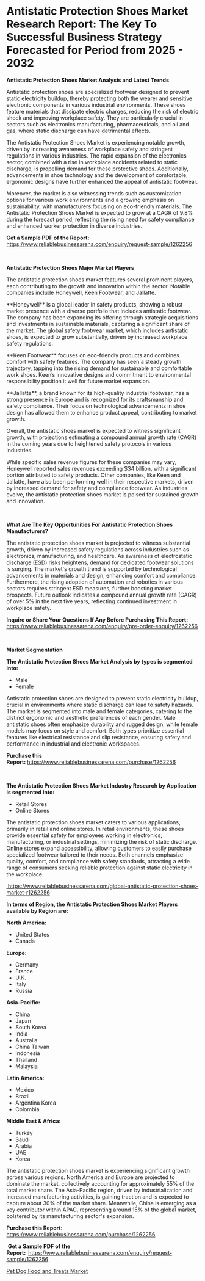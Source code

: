 <p><h1>Antistatic Protection Shoes Market Research Report: The Key To Successful Business Strategy Forecasted for Period from 2025 - 2032</h1></p><p><strong>Antistatic Protection Shoes Market Analysis and Latest Trends</strong></p>
<p><p>Antistatic protection shoes are specialized footwear designed to prevent static electricity buildup, thereby protecting both the wearer and sensitive electronic components in various industrial environments. These shoes feature materials that dissipate electric charges, reducing the risk of electric shock and improving workplace safety. They are particularly crucial in sectors such as electronics manufacturing, pharmaceuticals, and oil and gas, where static discharge can have detrimental effects.</p><p>The Antistatic Protection Shoes Market is experiencing notable growth, driven by increasing awareness of workplace safety and stringent regulations in various industries. The rapid expansion of the electronics sector, combined with a rise in workplace accidents related to static discharge, is propelling demand for these protective shoes. Additionally, advancements in shoe technology and the development of comfortable, ergonomic designs have further enhanced the appeal of antistatic footwear.</p><p>Moreover, the market is also witnessing trends such as customization options for various work environments and a growing emphasis on sustainability, with manufacturers focusing on eco-friendly materials. The Antistatic Protection Shoes Market is expected to grow at a CAGR of 9.8% during the forecast period, reflecting the rising need for safety compliance and enhanced worker protection in diverse industries.</p></p>
<p><strong>Get a Sample PDF of the Report:&nbsp;</strong> <a href="https://www.reliablebusinessarena.com/enquiry/request-sample/1262256?utm_campaign=1420&utm_medium=2&utm_source=Github&utm_content=ia&utm_term=05042025&utm_id=antistatic-protection-shoes">https://www.reliablebusinessarena.com/enquiry/request-sample/1262256</a></p>
<p>&nbsp;</p>
<p><strong>Antistatic Protection Shoes Major Market Players</strong></p>
<p><p>The antistatic protection shoes market features several prominent players, each contributing to the growth and innovation within the sector. Notable companies include Honeywell, Keen Footwear, and Jallatte.</p><p>**Honeywell** is a global leader in safety products, showing a robust market presence with a diverse portfolio that includes antistatic footwear. The company has been expanding its offering through strategic acquisitions and investments in sustainable materials, capturing a significant share of the market. The global safety footwear market, which includes antistatic shoes, is expected to grow substantially, driven by increased workplace safety regulations.</p><p>**Keen Footwear** focuses on eco-friendly products and combines comfort with safety features. The company has seen a steady growth trajectory, tapping into the rising demand for sustainable and comfortable work shoes. Keen’s innovative designs and commitment to environmental responsibility position it well for future market expansion.</p><p>**Jallatte**, a brand known for its high-quality industrial footwear, has a strong presence in Europe and is recognized for its craftsmanship and safety compliance. Their focus on technological advancements in shoe design has allowed them to enhance product appeal, contributing to market growth.</p><p>Overall, the antistatic shoes market is expected to witness significant growth, with projections estimating a compound annual growth rate (CAGR) in the coming years due to heightened safety protocols in various industries.</p><p>While specific sales revenue figures for these companies may vary, Honeywell reported sales revenues exceeding $34 billion, with a significant portion attributed to safety products. Other companies, like Keen and Jallatte, have also been performing well in their respective markets, driven by increased demand for safety and compliance footwear. As industries evolve, the antistatic protection shoes market is poised for sustained growth and innovation.</p></p>
<p>&nbsp;</p>
<p><strong>What Are The Key Opportunities For Antistatic Protection Shoes Manufacturers?</strong></p>
<p><p>The antistatic protection shoes market is projected to witness substantial growth, driven by increased safety regulations across industries such as electronics, manufacturing, and healthcare. As awareness of electrostatic discharge (ESD) risks heightens, demand for dedicated footwear solutions is surging. The market's growth trend is supported by technological advancements in materials and design, enhancing comfort and compliance. Furthermore, the rising adoption of automation and robotics in various sectors requires stringent ESD measures, further boosting market prospects. Future outlook indicates a compound annual growth rate (CAGR) of over 5% in the next five years, reflecting continued investment in workplace safety.</p></p>
<p><strong>Inquire or Share Your Questions If Any Before Purchasing This Report:</strong> <a href="https://www.reliablebusinessarena.com/enquiry/pre-order-enquiry/1262256?utm_campaign=1420&utm_medium=2&utm_source=Github&utm_content=ia&utm_term=05042025&utm_id=antistatic-protection-shoes">https://www.reliablebusinessarena.com/enquiry/pre-order-enquiry/1262256</a></p>
<p>&nbsp;</p>
<p><strong>Market Segmentation</strong></p>
<p><strong>The Antistatic Protection Shoes Market Analysis by types is segmented into:</strong></p>
<p><ul><li>Male</li><li>Female</li></ul></p>
<p><p>Antistatic protection shoes are designed to prevent static electricity buildup, crucial in environments where static discharge can lead to safety hazards. The market is segmented into male and female categories, catering to the distinct ergonomic and aesthetic preferences of each gender. Male antistatic shoes often emphasize durability and rugged design, while female models may focus on style and comfort. Both types prioritize essential features like electrical resistance and slip resistance, ensuring safety and performance in industrial and electronic workspaces.</p></p>
<p><strong>Purchase this Report:&nbsp;</strong><a href="https://www.reliablebusinessarena.com/purchase/1262256?utm_campaign=1420&utm_medium=2&utm_source=Github&utm_content=ia&utm_term=05042025&utm_id=antistatic-protection-shoes">https://www.reliablebusinessarena.com/purchase/1262256</a></p>
<p>&nbsp;</p>
<p><strong>The Antistatic Protection Shoes Market Industry Research by Application is segmented into:</strong></p>
<p><ul><li>Retail Stores</li><li>Online Stores</li></ul></p>
<p><p>The antistatic protection shoes market caters to various applications, primarily in retail and online stores. In retail environments, these shoes provide essential safety for employees working in electronics, manufacturing, or industrial settings, minimizing the risk of static discharge. Online stores expand accessibility, allowing customers to easily purchase specialized footwear tailored to their needs. Both channels emphasize quality, comfort, and compliance with safety standards, attracting a wide range of consumers seeking reliable protection against static electricity in the workplace.</p></p>
<p><a href="https://www.reliablebusinessarena.com/global-antistatic-protection-shoes-market-r1262256?utm_campaign=1420&utm_medium=2&utm_source=Github&utm_content=ia&utm_term=05042025&utm_id=antistatic-protection-shoes">&nbsp;https://www.reliablebusinessarena.com/global-antistatic-protection-shoes-market-r1262256</a></p>
<p><strong>In terms of Region, the Antistatic Protection Shoes Market Players available by Region are:</strong></p>
<p>
    <p> <strong> North America: </strong>
        <ul>
            <li>United States</li>
            <li>Canada</li>
        </ul>
        </p> 
    <p> <strong> Europe: </strong>
        <ul>
            <li>Germany</li>
            <li>France</li>
            <li>U.K.</li>
            <li>Italy</li>
            <li>Russia</li>
        </ul>
        </p> 
    <p> <strong> Asia-Pacific: </strong>
        <ul>
            <li>China</li>
            <li>Japan</li>
            <li>South Korea</li>
            <li>India</li>
            <li>Australia</li>
            <li>China Taiwan</li>
            <li>Indonesia</li>
            <li>Thailand</li>
            <li>Malaysia</li>
        </ul>
        </p> 
    <p> <strong> Latin America: </strong>
        <ul>
            <li>Mexico</li>
            <li>Brazil</li>
            <li>Argentina Korea</li>
            <li>Colombia</li>
        </ul>
        </p> 
    <p> <strong> Middle East & Africa: </strong>
        <ul>
            <li>Turkey</li>
            <li>Saudi</li>
            <li>Arabia</li>
            <li>UAE</li>
            <li>Korea</li>
        </ul>
    </p>
    </p>
<p><p>The antistatic protection shoes market is experiencing significant growth across various regions. North America and Europe are projected to dominate the market, collectively accounting for approximately 55% of the total market share. The Asia-Pacific region, driven by industrialization and increased manufacturing activities, is gaining traction and is expected to capture about 30% of the market share. Meanwhile, China is emerging as a key contributor within APAC, representing around 15% of the global market, bolstered by its manufacturing sector's expansion.</p></p>
<p><strong>Purchase this Report: </strong><a href="https://www.reliablebusinessarena.com/purchase/1262256?utm_campaign=1420&utm_medium=2&utm_source=Github&utm_content=ia&utm_term=05042025&utm_id=antistatic-protection-shoes">https://www.reliablebusinessarena.com/purchase/1262256</a></p>
<p>&nbsp;<strong>Get a Sample PDF of the Report:&nbsp;&nbsp;</strong><a href="https://www.reliablebusinessarena.com/enquiry/request-sample/1262256?utm_campaign=1420&utm_medium=2&utm_source=Github&utm_content=ia&utm_term=05042025&utm_id=antistatic-protection-shoes">https://www.reliablebusinessarena.com/enquiry/request-sample/1262256</a></p>
<p><strong></strong></p>
<p><p><a href="https://github.com/castoriffic/Market-Research-Report-List-6/blob/main/pet-dog-food-and-treats-market.md?utm_campaign=1420&utm_medium=2&utm_source=Github&utm_content=ia&utm_term=05042025&utm_id=antistatic-protection-shoes">Pet Dog Food and Treats Market</a></p></p>